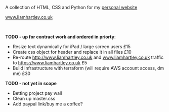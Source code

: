 A collection of HTML, CSS and Python for my [personal website](www.liamhartley.co.uk)

www.liamhartley.co.uk

<br>

**TODO - up for contract work and ordered in priorty**:
- Resize text dynamically for iPad / large screen users £15
- Create css object for header and replace it in all files £10
- Re-route http://www.liamhartley.co.uk and www.liamhartley.co.uk traffic to https://www.liamhartley.co.uk £5
- Build infrastructure with terraform (will require AWS account access, dm me) £30


**TODO - not yet in scope**
- Betting project pay wall 
- Clean up master.css
- Add paypal link/buy me a coffee?
